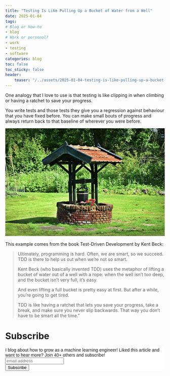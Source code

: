 ```yaml
---
title: "Testing Is Like Pulling Up a Bucket of Water from a Well"
date: 2025-01-04
tags:
# Blog or how-to
- blog
# Work or personal?
- work
- testing
- software
categories: blog
toc: false
toc_sticky: false
header:
    teaser: "/../assets/2025-01-04-testing-is-like-pulling-up-a-bucket-of-water-from-a-well/thumbnail.png"
---
```

<!-- ctrl + alt + v -->

One analogy that I love to use is that testing is like clipping in when climbing or having a ratchet to save your progress. 

You write tests and those tests they give you a regression against behaviour that you have fixed before. You can make small bouts of progress and always return back to that baseline of wherever you were before.

![](/../assets/2025-01-04-testing-is-like-pulling-up-a-bucket-of-water-from-a-well/2025-01-04-16-53-37.png)

This example comes from the book Test-Driven Development by Kent Beck:

> Ultimately, programming is hard. Often, we are smart, so we succeed. TDD is there to help us out when we’re not so smart. 
>
> Kent Beck (who basically invented TDD) uses the metaphor of lifting a bucket of water out of a well with a rope: when the well isn’t too deep, and the bucket isn’t very full, it’s easy. 
>
> And even lifting a full bucket is pretty easy at first. But after a while, you’re going to get tired. 
>
> TDD is like having a ratchet that lets you save your progress, take a break, and make sure you never slip backwards. That way you don’t have to be smart all the time."

# Subscribe

<!-- Begin Mailchimp Signup Form -->
<link href="//cdn-images.mailchimp.com/embedcode/horizontal-slim-10_7.css" rel="stylesheet" type="text/css">
<style type="text/css">
#mc_embed_signup{background:#fff; clear:left; font:14px Helvetica,Arial,sans-serif; width:100%;}
/* Add your own Mailchimp form style overrides in your site stylesheet or in this style block.
    We recommend moving this block and the preceding CSS link to the HEAD of your HTML file. */
</style>
<div id="mc_embed_signup">
<form action="https://gmail.us3.list-manage.com/subscribe/post?u=92fe86c389878585bc87837e8&amp;id=50543deff9" method="post" id="mc-embedded-subscribe-form" name="mc-embedded-subscribe-form" class="validate" target="_blank" novalidate>
    <div id="mc_embed_signup_scroll">
<label for="mce-EMAIL">I blog about how to grow as a machine learning engineer! Liked this article and want to hear more? Join 40+ others and subscribe!</label>
<input type="email" value="" name="EMAIL" class="email" id="mce-EMAIL" placeholder="email address" required>
    <!-- real people should not fill this in and expect good things - do not remove this or risk form bot signups-->
    <div style="position: absolute; left: -5000px;" aria-hidden="true"><input type="text" name="b_92fe86c389878585bc87837e8_50543deff9" tabindex="-1" value=""></div>
    <div class="clear"><input type="submit" value="Subscribe" name="subscribe" id="mc-embedded-subscribe" class="button"></div>
    </div>
</form>
</div>
<!--End mc_embed_signup-->
    